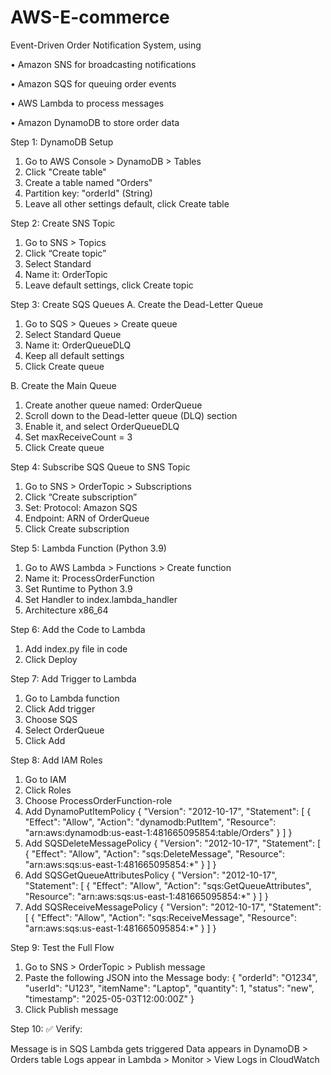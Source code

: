 # AWS-E-commerce
Event-Driven Order Notification System, using 

• Amazon SNS for broadcasting notifications 

• Amazon SQS for queuing order events 

• AWS Lambda to process messages 

• Amazon DynamoDB to store order data


Step 1: DynamoDB Setup

1. Go to AWS Console > DynamoDB > Tables
2. Click "Create table"
3. Create a table named "Orders"
4. Partition key: "orderId" (String)
5. Leave all other settings default, click Create table

Step 2: Create SNS Topic

1. Go to SNS > Topics
2. Click “Create topic”
3. Select Standard
4. Name it: OrderTopic
5. Leave default settings, click Create topic

Step 3: Create SQS Queues
A. Create the Dead-Letter Queue

1. Go to SQS > Queues > Create queue
2. Select Standard Queue
3. Name it: OrderQueueDLQ
4. Keep all default settings
5. Click Create queue

B. Create the Main Queue

1. Create another queue named: OrderQueue
2. Scroll down to the Dead-letter queue (DLQ) section
3. Enable it, and select OrderQueueDLQ
4. Set maxReceiveCount = 3
5. Click Create queue

Step 4: Subscribe SQS Queue to SNS Topic
1. Go to SNS > OrderTopic > Subscriptions
2. Click “Create subscription”
3. Set: Protocol: Amazon SQS
4. Endpoint: ARN of OrderQueue
5. Click Create subscription

Step 5: Lambda Function (Python 3.9)

1. Go to AWS Lambda > Functions > Create function
2. Name it: ProcessOrderFunction
3. Set Runtime to Python 3.9
4. Set Handler to index.lambda_handler
5. Architecture x86_64

Step 6: Add the Code to Lambda
1. Add index.py file in code
2. Click Deploy

Step 7: Add Trigger to Lambda
1. Go to Lambda function
2. Click Add trigger
3. Choose SQS
4. Select OrderQueue
5. Click Add

Step 8: Add IAM Roles
1. Go to IAM
2. Click Roles
3. Choose ProcessOrderFunction-role
4. Add DynamoPutItemPolicy
{
	"Version": "2012-10-17",
	"Statement": [
		{
			"Effect": "Allow",
			"Action": "dynamodb:PutItem",
			"Resource": "arn:aws:dynamodb:us-east-1:481665095854:table/Orders"
		}
	]
}
5. Add SQSDeleteMessagePolicy
{
	"Version": "2012-10-17",
	"Statement": [
		{
			"Effect": "Allow",
			"Action": "sqs:DeleteMessage",
			"Resource": "arn:aws:sqs:us-east-1:481665095854:*"
		}
	]
}
6. Add SQSGetQueueAttributesPolicy
{
	"Version": "2012-10-17",
	"Statement": [
		{
			"Effect": "Allow",
			"Action": "sqs:GetQueueAttributes",
			"Resource": "arn:aws:sqs:us-east-1:481665095854:*"
		}
	]
}
7. Add SQSReceiveMessagePolicy
{
	"Version": "2012-10-17",
	"Statement": [
		{
			"Effect": "Allow",
			"Action": "sqs:ReceiveMessage",
			"Resource": "arn:aws:sqs:us-east-1:481665095854:*"
		}
	]
}

Step 9: Test the Full Flow
1. Go to SNS > OrderTopic > Publish message
2. Paste the following JSON into the Message body:
{
  "orderId": "O1234",
  "userId": "U123",
  "itemName": "Laptop",
  "quantity": 1,
  "status": "new",
  "timestamp": "2025-05-03T12:00:00Z"
}
3. Click Publish message

Step 10: ✅ Verify:

Message is in SQS
Lambda gets triggered
Data appears in DynamoDB > Orders table
Logs appear in Lambda > Monitor > View Logs in CloudWatch